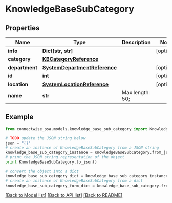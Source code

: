 # KnowledgeBaseSubCategory


## Properties
Name | Type | Description | Notes
------------ | ------------- | ------------- | -------------
**info** | **Dict[str, str]** |  | [optional] 
**category** | [**KBCategoryReference**](KBCategoryReference.md) |  | 
**department** | [**SystemDepartmentReference**](SystemDepartmentReference.md) |  | [optional] 
**id** | **int** |  | [optional] 
**location** | [**SystemLocationReference**](SystemLocationReference.md) |  | [optional] 
**name** | **str** |  Max length: 50; | 

## Example

```python
from connectwise_psa.models.knowledge_base_sub_category import KnowledgeBaseSubCategory

# TODO update the JSON string below
json = "{}"
# create an instance of KnowledgeBaseSubCategory from a JSON string
knowledge_base_sub_category_instance = KnowledgeBaseSubCategory.from_json(json)
# print the JSON string representation of the object
print KnowledgeBaseSubCategory.to_json()

# convert the object into a dict
knowledge_base_sub_category_dict = knowledge_base_sub_category_instance.to_dict()
# create an instance of KnowledgeBaseSubCategory from a dict
knowledge_base_sub_category_form_dict = knowledge_base_sub_category.from_dict(knowledge_base_sub_category_dict)
```
[[Back to Model list]](../README.md#documentation-for-models) [[Back to API list]](../README.md#documentation-for-api-endpoints) [[Back to README]](../README.md)


